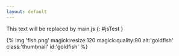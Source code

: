```yaml
---
layout: default
---
```


This text will be replaced by main.js
{: #jsTest }

{% img 'fish.png'
   magick:resize:120
   magick:quality:90
   alt:'goldfish'
   class:'thumbnail'
   id:'goldfish' %}
